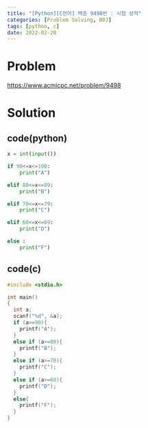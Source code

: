 ```yaml
---
title: "[Python][C언어] 백준 9498번 : 시험 성적"
categories: [Problem Solving, BOJ]
tags: [python, c]
date: 2022-02-28
---
```

# Problem
<https://www.acmicpc.net/problem/9498>

# Solution
## code(python)
```python
x = int(input())

if 90<=x<=100:
    print("A")

elif 80<=x<=89:
    print("B")

elif 70<=x<=79:
    print("C")

elif 60<=x<=69:
    print("D")

else :
    print("F")
```

## code(c)
```c
#include <stdio.h>

int main()
{
  int a;
  scanf("%d", &a);
  if (a>=90){
    printf("A");
  }
  else if (a>=80){ 
    printf("B");
  }
  else if (a>=70){ 
    printf("C");
  }
  else if (a>=60){ 
    printf("D");
  }
  else{
    printf("F");
  }
}
```